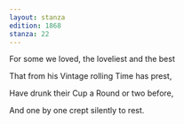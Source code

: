 ```yaml
---
layout: stanza
edition: 1868
stanza: 22
---
```


For some we loved, the loveliest and the best

That from his Vintage rolling Time has prest,

Have drunk their Cup a Round or two before,

And one by one crept silently to rest.